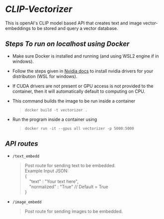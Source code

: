 # ***CLIP-Vectorizer***
This is openAI's CLIP model based API that creates text and image vector-embeddings to be stored and query a vector database.

## ***Steps To run on localhost using Docker***
- Make sure Docker is installed and running (and using WSL2 engine if in windows).

- Follow the steps given in [Nvidia docs](https://docs.nvidia.com/datacenter/cloud-native/container-toolkit/latest/install-guide.html) to install nvidia drivers for your distribution (WSL for windows).

- If CUDA drivers are not present or GPU access is not provided to the container, then it will automatically default to computing on CPU.

- This command builds the image to be run inside a container  
  > `docker build -t vectorizer .`

- Run the program inside a container using
  > `docker run -it --gpus all vectorizer -p 5000:5000`  

## ***API routes***
- `/text_embedd` 
  > Post route for sending text to be embedded.   
  > Example Input JSON:  
  > {  
  > &emsp;"text" : "Your text here",  
  > &emsp;"normalized" : "True"  // Default = True  
  > }
- `/image_embedd`
  > Post route for sending images to be embedded.   
